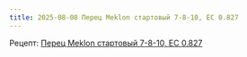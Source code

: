 ```yaml
---
title: 2025-08-08 Перец Meklon стартовый 7-8-10, EC 0.827
---
```


Рецепт: [Перец Meklon стартовый 7-8-10, EC 0.827](/growing/profiles/pepper-meklon-start.md)